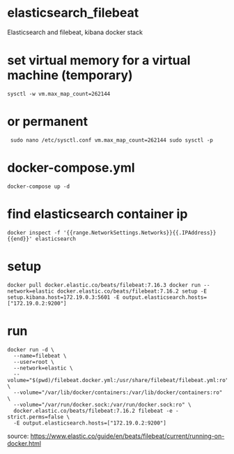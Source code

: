 # elasticsearch_filebeat
Elasticsearch and filebeat, kibana docker stack

# set virtual memory for a virtual machine (temporary)
``
sysctl -w vm.max_map_count=262144
``

# or permanent
`` 
sudo nano /etc/sysctl.conf
vm.max_map_count=262144
sudo sysctl -p
``

# docker-compose.yml
``
docker-compose up -d
``

# find elasticsearch container ip
``
docker inspect -f '{{range.NetworkSettings.Networks}}{{.IPAddress}}{{end}}' elasticsearch
``
# setup 
``
docker pull docker.elastic.co/beats/filebeat:7.16.3
docker run --network=elastic docker.elastic.co/beats/filebeat:7.16.2 setup -E setup.kibana.host=172.19.0.3:5601 -E output.elasticsearch.hosts=["172.19.0.2:9200"]
``

# run
```
docker run -d \
  --name=filebeat \
  --user=root \
  --network=elastic \
  --volume="$(pwd)/filebeat.docker.yml:/usr/share/filebeat/filebeat.yml:ro" \
  --volume="/var/lib/docker/containers:/var/lib/docker/containers:ro" \
  --volume="/var/run/docker.sock:/var/run/docker.sock:ro" \
  docker.elastic.co/beats/filebeat:7.16.2 filebeat -e -strict.perms=false \
  -E output.elasticsearch.hosts=["172.19.0.2:9200"]
```

source: https://www.elastic.co/guide/en/beats/filebeat/current/running-on-docker.html


